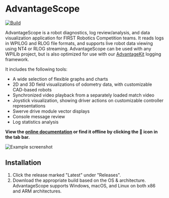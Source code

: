 # AdvantageScope

[![Build](https://github.com/Mechanical-Advantage/AdvantageScope/actions/workflows/build.yml/badge.svg?branch=main)](https://github.com/Mechanical-Advantage/AdvantageScope/actions/workflows/build.yml)

AdvantageScope is a robot diagnostics, log review/analysis, and data visualization application for FIRST Robotics Competition teams. It reads logs in WPILOG and RLOG file formats, and supports live robot data viewing using NT4 or RLOG streaming. AdvantageScope can be used with any WPILib project, but is also optimized for use with our [AdvantageKit](https://github.com/Mechanical-Advantage/AdvantageKit) logging framework.

It includes the following tools:

- A wide selection of flexible graphs and charts
- 2D and 3D field visualizations of odometry data, with customizable CAD-based robots
- Synchronized video playback from a separately loaded match video
- Joystick visualization, showing driver actions on customizable controller representations
- Swerve drive module vector displays
- Console message review
- Log statistics analysis

**View the [online documentation](/docs/INDEX.md) or find it offline by clicking the 📖 icon in the tab bar.**

![Example screenshot](/docs/resources/screenshot-dark.png)

## Installation

1. Click the release marked "Latest" under "Releases".
2. Download the appropriate build based on the OS & architecture. AdvantageScope supports Windows, macOS, and Linux on both x86 and ARM architectures.
